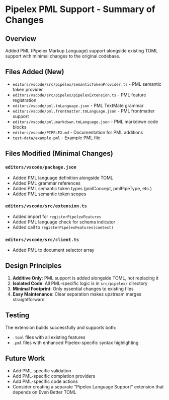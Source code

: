 # Pipelex PML Support - Summary of Changes

## Overview
Added PML (Pipelex Markup Language) support alongside existing TOML support with minimal changes to the original codebase.

## Files Added (New)
- `editors/vscode/src/pipelex/semanticTokenProvider.ts` - PML semantic token provider
- `editors/vscode/src/pipelex/pipelexExtension.ts` - PML feature registration
- `editors/vscode/pml.tmLanguage.json` - PML TextMate grammar
- `editors/vscode/pml.frontmatter.tmLanguage.json` - PML frontmatter support
- `editors/vscode/pml.markdown.tmLanguage.json` - PML markdown code blocks
- `editors/vscode/PIPELEX.md` - Documentation for PML additions
- `test-data/example.pml` - Example PML file

## Files Modified (Minimal Changes)

### `editors/vscode/package.json`
- Added PML language definition alongside TOML
- Added PML grammar references
- Added PML semantic token types (pmlConcept, pmlPipeType, etc.)
- Added PML semantic token scopes

### `editors/vscode/src/extension.ts`
- Added import for `registerPipelexFeatures`
- Added PML language check for schema indicator
- Added call to `registerPipelexFeatures(context)`

### `editors/vscode/src/client.ts`
- Added PML to document selector array

## Design Principles

1. **Additive Only**: PML support is added alongside TOML, not replacing it
2. **Isolated Code**: All PML-specific logic is in `src/pipelex/` directory
3. **Minimal Footprint**: Only essential changes to existing files
4. **Easy Maintenance**: Clear separation makes upstream merges straightforward

## Testing

The extension builds successfully and supports both:
- `.toml` files with all existing features
- `.pml` files with enhanced Pipelex-specific syntax highlighting

## Future Work

- Add PML-specific validation
- Add PML-specific completion providers
- Add PML-specific code actions
- Consider creating a separate "Pipelex Language Support" extension that depends on Even Better TOML
